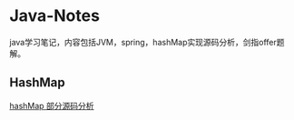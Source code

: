 # Java-Notes
java学习笔记，内容包括JVM，spring，hashMap实现源码分析，剑指offer题解。



## HashMap

[hashMap 部分源码分析](https://github.com/leosanqing/Java-Notes/blob/master/hashMap/HashMap%E5%88%86%E6%9E%90.md)

